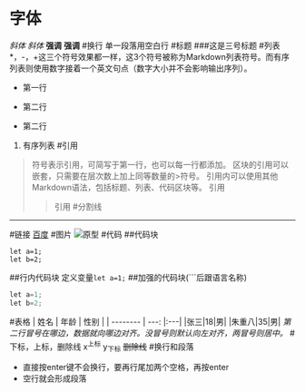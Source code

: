 # 字体
*斜体*  _斜体_
**强调** __强调__
#换行
单一段落用空白行
#标题
###这是三号标题
#列表
*，-，+这三个符号效果都一样，这3个符号被称为Markdown列表符号。而有序列表则使用数字接着一个英文句点（数字大小并不会影响输出序列）。
* 第一行
- 第二行
+ 第二行
1. 有序列表
#引用
>符号表示引用，可简写于第一行，也可以每一行都添加。
区块的引用可以嵌套，只需要在层次数上加上同等数量的>符号。
引用内可以使用其他Markdown语法，包括标题、列表、代码区块等。
>引用
>>引用
#分割线
___
#链接
[百度](www.baidu.com)
#图片
![原型](http://p4.music.126.net/HjetWex6kxCE8T6otYl93w==/1415071473584964.jpg)
#代码
##代码块

    let a=1;
    let b=2;
##行内代码块
定义变量`let a=1;`
##加强的代码块(```后跟语言名称)
```c#
let a=1;
let b=2;
```
#表格
| 姓名 | 年龄 | 性别 |
| -------- | ---: |:---|
|张三|18|男|
|朱重八|35|男|
*第二行冒号在哪边，数据就向哪边对齐。没冒号则默认向左对齐，两冒号则居中。*
#下标，上标，删除线
x<sup>上标</sup>
y<sub>下标</sub>
~~删除线~~
#换行和段落
- 直接按enter键不会换行，要再行尾加两个空格，再按enter
- 空行就会形成段落
